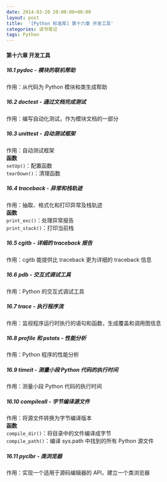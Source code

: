 ```yaml
---
date: 2014-03-20 20:00:00+00:00
layout: post
title:  '[Python 标准库] 第十六章 开发工具'
categories: 读书笔记
tags: Python
---
```


#### 第十六章 开发工具

##### 16.1 pydoc - 模块的联机帮助
作用：从代码为 Python 模块和类生成帮助  

##### 16.2 doctest - 通过文档完成测试
作用：编写自动化测试，作为模块文档的一部分  

##### 16.3 unittest - 自动测试框架
作用：自动测试框架  
**函数**  
`setUp()`：配置函数  
`tearDown()`：清理函数  

##### 16.4 traceback - 异常和栈轨迹
作用：抽取、格式化和打印异常及栈轨迹  
**函数**  
`print_exc()`：处理异常报告  
`print_stack()`：打印当前栈  

##### 16.5 cgitb - 详细的 traceback 报告
作用：cgitb 能提供比 traceback 更为详细的 traceback 信息  

##### 16.6 pdb - 交互式调试工具
作用：Python 的交互式调试工具  

##### 16.7 trace - 执行程序流
作用：监视程序运行时执行的语句和函数，生成覆盖和调用图信息  

##### 16.8 profile 和 pstats - 性能分析
作用：Python 程序的性能分析  

##### 16.9 timeit - 测量小段 Python 代码的执行时间
作用：测量小段 Python 代码的执行时间  

##### 16.10 compileall - 字节编译源文件
作用：将源文件转换为字节编译版本  
**函数**  
`compile_dir()`：将目录中的文件编译成字节  
`compile_path()`：编译 sys.path 中找到的所有 Python 源文件  

##### 16.11 pyclbr - 类浏览器
作用：实现一个适用于源码编辑器的 API，建立一个类浏览器  

